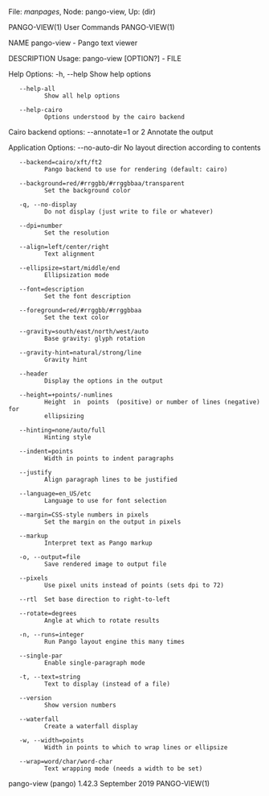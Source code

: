 File: *manpages*,  Node: pango-view,  Up: (dir)

PANGO-VIEW(1)                    User Commands                   PANGO-VIEW(1)



NAME
       pango-view - Pango text viewer

DESCRIPTION
   Usage:
              pango-view [OPTION?] - FILE

   Help Options:
       -h, --help
              Show help options

       --help-all
              Show all help options

       --help-cairo
              Options understood by the cairo backend

   Cairo backend options:
       --annotate=1 or 2
              Annotate the output

   Application Options:
       --no-auto-dir
              No layout direction according to contents

       --backend=cairo/xft/ft2
              Pango backend to use for rendering (default: cairo)

       --background=red/#rrggbb/#rrggbbaa/transparent
              Set the background color

       -q, --no-display
              Do not display (just write to file or whatever)

       --dpi=number
              Set the resolution

       --align=left/center/right
              Text alignment

       --ellipsize=start/middle/end
              Ellipsization mode

       --font=description
              Set the font description

       --foreground=red/#rrggbb/#rrggbbaa
              Set the text color

       --gravity=south/east/north/west/auto
              Base gravity: glyph rotation

       --gravity-hint=natural/strong/line
              Gravity hint

       --header
              Display the options in the output

       --height=+points/-numlines
              Height  in  points  (positive) or number of lines (negative) for
              ellipsizing

       --hinting=none/auto/full
              Hinting style

       --indent=points
              Width in points to indent paragraphs

       --justify
              Align paragraph lines to be justified

       --language=en_US/etc
              Language to use for font selection

       --margin=CSS-style numbers in pixels
              Set the margin on the output in pixels

       --markup
              Interpret text as Pango markup

       -o, --output=file
              Save rendered image to output file

       --pixels
              Use pixel units instead of points (sets dpi to 72)

       --rtl  Set base direction to right-to-left

       --rotate=degrees
              Angle at which to rotate results

       -n, --runs=integer
              Run Pango layout engine this many times

       --single-par
              Enable single-paragraph mode

       -t, --text=string
              Text to display (instead of a file)

       --version
              Show version numbers

       --waterfall
              Create a waterfall display

       -w, --width=points
              Width in points to which to wrap lines or ellipsize

       --wrap=word/char/word-char
              Text wrapping mode (needs a width to be set)



pango-view (pango) 1.42.3       September 2019                   PANGO-VIEW(1)
